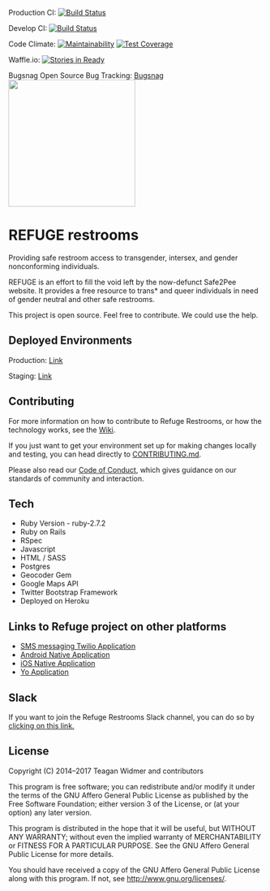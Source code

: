 Production CI: [![Build Status](https://travis-ci.com/RefugeRestrooms/refugerestrooms.svg?branch=master)](https://travis-ci.com/RefugeRestrooms/refugerestrooms)

Develop CI: [![Build Status](https://travis-ci.com/RefugeRestrooms/refugerestrooms.svg?branch=develop)](https://travis-ci.com/RefugeRestrooms/refugerestrooms)

Code Climate: [![Maintainability](https://api.codeclimate.com/v1/badges/a641d46a4ad2c2f01932/maintainability)](https://codeclimate.com/github/RefugeRestrooms/refugerestrooms/maintainability) [![Test Coverage](https://api.codeclimate.com/v1/badges/a641d46a4ad2c2f01932/test_coverage)](https://codeclimate.com/github/RefugeRestrooms/refugerestrooms/test_coverage)


Waffle.io: [![Stories in Ready](https://badge.waffle.io/RefugeRestrooms/refugerestrooms.png?label=ready)](https://waffle.io/RefugeRestrooms/refugerestrooms)

Bugsnag Open Source Bug Tracking:
[Bugsnag](https://www.bugsnag.com)
<br>
<img src="https://global-uploads.webflow.com/5c741219fd0819540590e785/5c741219fd0819856890e790_asset%2039.svg" width="250" />

# REFUGE restrooms

Providing safe restroom access to transgender, intersex, and gender nonconforming individuals.

REFUGE is an effort to fill the void left by the now-defunct Safe2Pee website. It provides a free resource to trans\* and queer individuals in need of gender neutral and other safe restrooms.

This project is open source. Feel free to contribute. We could use the help.

## Deployed Environments
Production: [Link](http://www.refugerestrooms.org)

Staging: [Link](http://staging.refugerestrooms.org)

## Contributing

For more information on how to contribute to Refuge Restrooms, or how the technology works, see the [Wiki](https://github.com/RefugeRestrooms/refugerestrooms/wiki).

If you just want to get your environment set up for making changes locally and testing, you can head directly to [CONTRIBUTING.md](https://github.com/RefugeRestrooms/refugerestrooms/blob/develop/CONTRIBUTING.md).

Please also read our [Code of Conduct](https://github.com/RefugeRestrooms/refugerestrooms/blob/develop/CODE_OF_CONDUCT.md), which gives guidance on our standards of community and interaction.

## Tech

* Ruby Version - ruby-2.7.2
* Ruby on Rails
* RSpec
* Javascript
* HTML / SASS
* Postgres
* Geocoder Gem
* Google Maps API
* Twitter Bootstrap Framework
* Deployed on Heroku

## Links to Refuge project on other platforms

- [SMS messaging Twilio Application](https://github.com/RefugeRestrooms/refugerest_sms)
- [Android Native Application](https://github.com/RefugeRestrooms/refugerestrooms-android)
- [iOS Native Application](https://github.com/RefugeRestrooms/refuge-ios)
- [Yo Application](https://github.com/raptortech-js/YoRestrooms)

## Slack

If you want to join the Refuge Restrooms Slack channel, you can do so by [clicking on this link.](https://join.slack.com/t/refugelgbt/shared_invite/zt-3zaagpad-DvyfAPcepuRzFBJix1uYkg)

## License

Copyright (C) 2014–2017 Teagan Widmer and contributors

This program is free software; you can redistribute and/or modify
it under the terms of the GNU Affero General Public License as published by
the Free Software Foundation; either version 3 of the License, or
(at your option) any later version.

This program is distributed in the hope that it will be useful,
but WITHOUT ANY WARRANTY; without even the implied warranty of
MERCHANTABILITY or FITNESS FOR A PARTICULAR PURPOSE.  See the
GNU Affero General Public License for more details.

You should have received a copy of the GNU Affero General Public License
along with this program.  If not, see <http://www.gnu.org/licenses/>.
